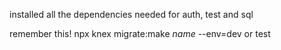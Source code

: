 installed all the dependencies needed for auth, test and sql

remember this! npx knex migrate:make *name* --env=dev or test